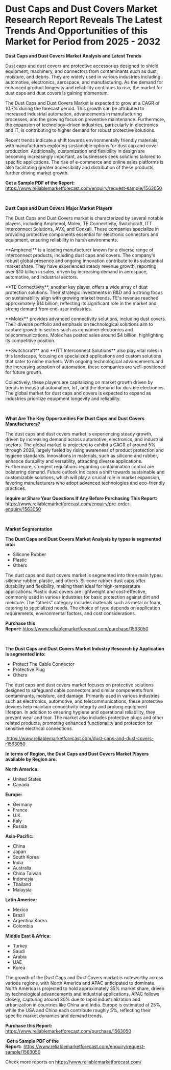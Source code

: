 <p><h1>Dust Caps and Dust Covers Market Research Report Reveals The Latest Trends And Opportunities of this Market for Period from 2025 - 2032</h1></p><p><strong>Dust Caps and Dust Covers Market Analysis and Latest Trends</strong></p>
<p><p>Dust caps and dust covers are protective accessories designed to shield equipment, machinery, and connectors from contaminants such as dust, moisture, and debris. They are widely used in various industries including automotive, electronics, aerospace, and manufacturing. As the demand for enhanced product longevity and reliability continues to rise, the market for dust caps and dust covers is gaining momentum.</p><p>The Dust Caps and Dust Covers Market is expected to grow at a CAGR of 10.7% during the forecast period. This growth can be attributed to increased industrial automation, advancements in manufacturing processes, and the growing focus on preventive maintenance. Furthermore, the expansion of technology-driven industries, particularly in electronics and IT, is contributing to higher demand for robust protective solutions.</p><p>Recent trends indicate a shift towards environmentally friendly materials, with manufacturers exploring sustainable options for dust cap and cover production. Additionally, customization and flexibility in design are becoming increasingly important, as businesses seek solutions tailored to specific applications. The rise of e-commerce and online sales platforms is also facilitating greater accessibility and distribution of these products, further driving market growth.</p></p>
<p><strong>Get a Sample PDF of the Report:&nbsp;</strong> <a href="https://www.reliablemarketforecast.com/enquiry/request-sample/1563050?utm_campaign=3078&utm_medium=2&utm_source=Github&utm_content=ia&utm_term=06042025&utm_id=dust-caps-and-dust-covers">https://www.reliablemarketforecast.com/enquiry/request-sample/1563050</a></p>
<p>&nbsp;</p>
<p><strong>Dust Caps and Dust Covers Major Market Players</strong></p>
<p><p>The Dust Caps and Dust Covers market is characterized by several notable players, including Amphenol, Molex, TE Connectivity, Switchcraft, ITT Interconnect Solutions, AVX, and Conxall. These companies specialize in providing protective components essential for electronic connectors and equipment, ensuring reliability in harsh environments.</p><p>**Amphenol** is a leading manufacturer known for a diverse range of interconnect products, including dust caps and covers. The company's robust global presence and ongoing innovation contribute to its substantial market share. They have experienced steady revenue growth, reporting over $10 billion in sales, driven by increasing demand in aerospace, automotive, and industrial sectors.</p><p>**TE Connectivity**, another key player, offers a wide array of dust protection solutions. Their strategic investments in R&D and a strong focus on sustainability align with growing market trends. TE's revenue reached approximately $14 billion, reflecting its significant role in the market and strong demand from end-user industries.</p><p>**Molex** provides advanced connectivity solutions, including dust covers. Their diverse portfolio and emphasis on technological solutions aim to capture growth in sectors such as consumer electronics and telecommunications. Molex has posted sales around $4 billion, highlighting its competitive position.</p><p>**Switchcraft** and **ITT Interconnect Solutions** also play vital roles in this landscape, focusing on specialized applications and custom solutions that cater to niche markets. With ongoing technological advancements and the increasing adoption of automation, these companies are well-positioned for future growth.</p><p>Collectively, these players are capitalizing on market growth driven by trends in industrial automation, IoT, and the demand for durable electronics. The global market for dust caps and covers is expected to expand as industries prioritize equipment longevity and reliability.</p></p>
<p>&nbsp;</p>
<p><strong>What Are The Key Opportunities For Dust Caps and Dust Covers Manufacturers?</strong></p>
<p><p>The dust caps and dust covers market is experiencing steady growth, driven by increasing demand across automotive, electronics, and industrial sectors. The global market is projected to exhibit a CAGR of around 5% through 2028, largely fueled by rising awareness of product protection and hygiene standards. Innovations in materials, such as silicone and rubber, enhance durability and versatility, attracting diverse applications. Furthermore, stringent regulations regarding contamination control are bolstering demand. Future outlook indicates a shift towards sustainable and customizable solutions, which will play a crucial role in market expansion, favoring manufacturers who adopt advanced technologies and eco-friendly practices.</p></p>
<p><strong>Inquire or Share Your Questions If Any Before Purchasing This Report:</strong> <a href="https://www.reliablemarketforecast.com/enquiry/pre-order-enquiry/1563050?utm_campaign=3078&utm_medium=2&utm_source=Github&utm_content=ia&utm_term=06042025&utm_id=dust-caps-and-dust-covers">https://www.reliablemarketforecast.com/enquiry/pre-order-enquiry/1563050</a></p>
<p>&nbsp;</p>
<p><strong>Market Segmentation</strong></p>
<p><strong>The Dust Caps and Dust Covers Market Analysis by types is segmented into:</strong></p>
<p><ul><li>Silicone Rubber</li><li>Plastic</li><li>Others</li></ul></p>
<p><p>The dust caps and dust covers market is segmented into three main types: silicone rubber, plastic, and others. Silicone rubber dust caps offer durability and flexibility, making them ideal for high-temperature applications. Plastic dust covers are lightweight and cost-effective, commonly used in various industries for basic protection against dirt and moisture. The “others” category includes materials such as metal or foam, catering to specialized needs. The choice of type depends on application requirements, environmental factors, and cost considerations.</p></p>
<p><strong>Purchase this Report:&nbsp;</strong><a href="https://www.reliablemarketforecast.com/purchase/1563050?utm_campaign=3078&utm_medium=2&utm_source=Github&utm_content=ia&utm_term=06042025&utm_id=dust-caps-and-dust-covers">https://www.reliablemarketforecast.com/purchase/1563050</a></p>
<p>&nbsp;</p>
<p><strong>The Dust Caps and Dust Covers Market Industry Research by Application is segmented into:</strong></p>
<p><ul><li>Protect The Cable Connector</li><li>Protective Plug</li><li>Others</li></ul></p>
<p><p>The dust caps and dust covers market focuses on protective solutions designed to safeguard cable connectors and similar components from contaminants, moisture, and damage. Primarily used in various industries such as electronics, automotive, and telecommunications, these protective devices help maintain connectivity integrity and prolong equipment lifespan. In addition to ensuring hygiene and operational reliability, they prevent wear and tear. The market also includes protective plugs and other related products, promoting enhanced functionality and protection for sensitive electrical connections.</p></p>
<p><a href="https://www.reliablemarketforecast.com/dust-caps-and-dust-covers-r1563050?utm_campaign=3078&utm_medium=2&utm_source=Github&utm_content=ia&utm_term=06042025&utm_id=dust-caps-and-dust-covers">&nbsp;https://www.reliablemarketforecast.com/dust-caps-and-dust-covers-r1563050</a></p>
<p><strong>In terms of Region, the Dust Caps and Dust Covers Market Players available by Region are:</strong></p>
<p>
    <p> <strong> North America: </strong>
        <ul>
            <li>United States</li>
            <li>Canada</li>
        </ul>
        </p> 
    <p> <strong> Europe: </strong>
        <ul>
            <li>Germany</li>
            <li>France</li>
            <li>U.K.</li>
            <li>Italy</li>
            <li>Russia</li>
        </ul>
        </p> 
    <p> <strong> Asia-Pacific: </strong>
        <ul>
            <li>China</li>
            <li>Japan</li>
            <li>South Korea</li>
            <li>India</li>
            <li>Australia</li>
            <li>China Taiwan</li>
            <li>Indonesia</li>
            <li>Thailand</li>
            <li>Malaysia</li>
        </ul>
        </p> 
    <p> <strong> Latin America: </strong>
        <ul>
            <li>Mexico</li>
            <li>Brazil</li>
            <li>Argentina Korea</li>
            <li>Colombia</li>
        </ul>
        </p> 
    <p> <strong> Middle East & Africa: </strong>
        <ul>
            <li>Turkey</li>
            <li>Saudi</li>
            <li>Arabia</li>
            <li>UAE</li>
            <li>Korea</li>
        </ul>
    </p>
    </p>
<p><p>The growth of the Dust Caps and Dust Covers market is noteworthy across various regions, with North America and APAC anticipated to dominate. North America is projected to hold approximately 35% market share, driven by technological advancements and industrial applications. APAC follows closely, capturing around 30% due to rapid industrialization and urbanization in countries like China and India. Europe is estimated at 25%, while the USA and China each contribute roughly 5%, reflecting their specific market dynamics and demand trends.</p></p>
<p><strong>Purchase this Report: </strong><a href="https://www.reliablemarketforecast.com/purchase/1563050?utm_campaign=3078&utm_medium=2&utm_source=Github&utm_content=ia&utm_term=06042025&utm_id=dust-caps-and-dust-covers">https://www.reliablemarketforecast.com/purchase/1563050</a></p>
<p>&nbsp;<strong>Get a Sample PDF of the Report:&nbsp;&nbsp;</strong><a href="https://www.reliablemarketforecast.com/enquiry/request-sample/1563050?utm_campaign=3078&utm_medium=2&utm_source=Github&utm_content=ia&utm_term=06042025&utm_id=dust-caps-and-dust-covers">https://www.reliablemarketforecast.com/enquiry/request-sample/1563050</a></p>
<p><strong></strong></p>
<p>Check more reports on <a href="https://www.reliablemarketforecast.com/?utm_campaign=3078&utm_medium=2&utm_source=Github&utm_content=ia&utm_term=06042025&utm_id=dust-caps-and-dust-covers">https://www.reliablemarketforecast.com/</a></p>